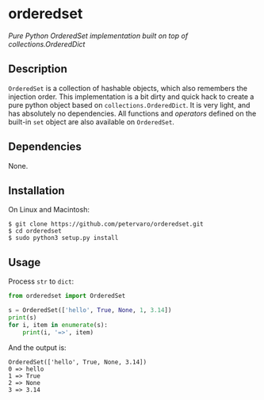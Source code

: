 orderedset
==========

*Pure Python OrderedSet implementation built on top of collections.OrderedDict*


Description
-----------

`OrderedSet` is a collection of hashable objects, which also remembers the
injection order. This implementation is a bit dirty and quick hack to create a
pure python object based on `collections.OrderedDict`. It is very light, and
has absolutely no dependencies. All functions and *operators* defined on the
built-in `set` object are also available on `OrderedSet`.


Dependencies
------------

None.


Installation
------------

On Linux and Macintosh:

```
$ git clone https://github.com/petervaro/orderedset.git
$ cd orderedset
$ sudo python3 setup.py install
```

Usage
-----

Process `str` to `dict`:

```python
from orderedset import OrderedSet

s = OrderedSet(['hello', True, None, 1, 3.14])
print(s)
for i, item in enumerate(s):
    print(i, '=>', item)
```

And the output is:

```
OrderedSet(['hello', True, None, 3.14])
0 => hello
1 => True
2 => None
3 => 3.14
```

